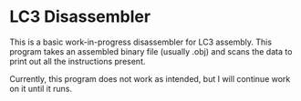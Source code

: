 # LC3 Disassembler

This is a basic work-in-progress disassembler for LC3 assembly.
This program takes an assembled binary file (usually .obj) and scans the data to print out all the instructions present.

Currently, this program does not work as intended, but I will continue work on it until it runs.
